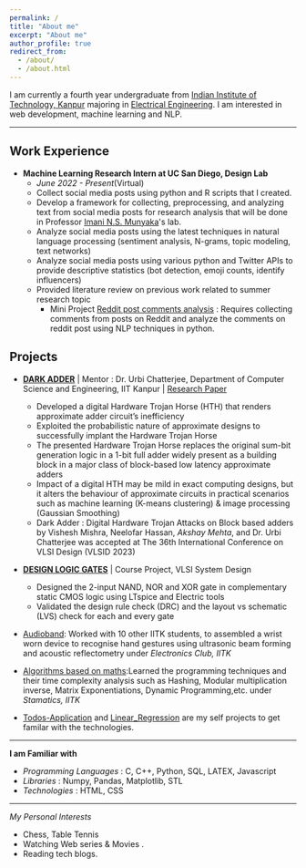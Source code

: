 ```yaml
---
permalink: /
title: "About me"
excerpt: "About me"
author_profile: true
redirect_from: 
  - /about/
  - /about.html
---
```


I am currently a fourth year undergraduate from [Indian Institute of Technology, Kanpur](https://www.iitk.ac.in/) majoring in [Electrical Engineering](https://www.iitk.ac.in/ee/). I am interested in web development, machine learning and NLP.

---

Work Experience 
-------
- **Machine Learning Research Intern at UC San Diego, Design Lab**
  - *June 2022 - Present*(Virtual)
  - Collect social media posts using python and R scripts that I created.
  - Develop a framework for collecting, preprocessing, and analyzing text from social media posts for research analysis that will be done in Professor [Imani N.S. Munyaka](http://imanimunyaka.com/)'s lab.
  - Analyze social media posts using the latest techniques in natural language processing (sentiment analysis, N-grams, topic modeling, text networks) 
  - Analyze social media posts using various python and Twitter APIs to provide descriptive statistics (bot detection, emoji counts, identify influencers)
  - Provided literature review on previous work related to summer research topic
    - Mini Project [Reddit post comments analysis](https://github.com/Akshay024/Reddit-Post-Comments-Analysis) : Requires collecting comments from posts on Reddit and analyze the comments on reddit post using NLP techniques in python.

Projects
------

- [**DARK ADDER**]() | Mentor : Dr. Urbi Chatterjee, Department of Computer Science and Engineering, IIT Kanpur | [Research Paper](https://drive.google.com/file/d/1JPTTws5jTagQGjcGcb7b7tbhjXk73ePu/view?usp=sharing) 
  - Developed a digital Hardware Trojan Horse (HTH) that renders approximate adder circuit’s inefficiency
  - Exploited the probabilistic nature of approximate designs to successfully implant the Hardware Trojan Horse
  - The presented Hardware Trojan Horse replaces the original sum-bit generation logic in a 1-bit full adder widely present as a building block in a major class of block-based low latency approximate adders
  - Impact of a digital HTH may be mild in exact computing designs, but it alters the behaviour of approximate circuits in practical scenarios such as machine learning (K-means clustering) & image processing (Gaussian Smoothing)
  - Dark Adder : Digital Hardware Trojan Attacks on Block based adders by Vishesh Mishra, Neelofar Hassan, _Akshay Mehta_, and Dr. Urbi Chatterjee was accepted at The 36th International Conference on VLSI Design (VLSID 2023)

- [**DESIGN LOGIC GATES**](https://github.com/BibekLakra91/EE619_project-3) | Course Project, VLSI System Design
  - Designed the 2-input NAND, NOR and XOR gate in complementary static CMOS logic using LTspice and Electric tools
  - Validated the design rule check (DRC) and the layout vs schematic (LVS) check for each and every gate

- [Audioband](https://github.com/Akshay024/AudioBand): Worked with 10 other IITK students, to assembled a wrist worn device to recognise hand gestures using ultrasonic beam forming and acoustic reflectometry under *Electronics Club, IITK*

- [Algorithms based on maths]():Learned the programming techniques and their time complexity analysis such as Hashing, Modular multiplication inverse,
Matrix Exponentiations, Dynamic Programming,etc. under *Stamatics, IITK*

- [Todos-Application](https://github.com/Akshay024/Todos-Application) and [Linear_Regression](https://github.com/Akshay024/Linear_Regression) are my self projects to get familar with the technologies.

----

**I am Familiar with**
  - *Programming Languages* : C, C++, Python, SQL, LATEX, Javascript
  - *Libraries* : Numpy, Pandas, Matplotlib, STL
  - *Technologies* : HTML, CSS   

----
 
*My Personal Interests*
  - Chess, Table Tennis
  - Watching Web series & Movies .
  - Reading tech blogs. 



